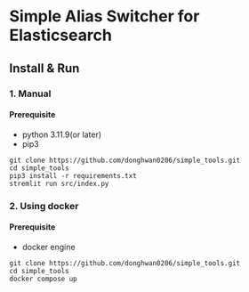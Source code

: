 # Simple Alias Switcher for Elasticsearch

## Install & Run
### 1. Manual
#### Prerequisite
- python 3.11.9(or later)
- pip3

```shell
git clone https://github.com/donghwan0206/simple_tools.git
cd simple_tools
pip3 install -r requirements.txt
stremlit run src/index.py 
```


### 2. Using docker
#### Prerequisite
- docker engine

```shell
git clone https://github.com/donghwan0206/simple_tools.git
cd simple_tools
docker compose up
```
